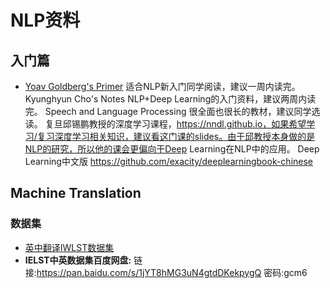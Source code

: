# NLP资料
## 入门篇
- [Yoav Goldberg's Primer](http://u.cs.biu.ac.il/~yogo/nnlp.pdf) 适合NLP新入门同学阅读，建议一周内读完。
Kyunghyun Cho's Notes NLP+Deep Learning的入门资料，建议两周内读完。
Speech and Language Processing 很全面也很长的教材，建议同学选读。
复旦邱锡鹏教授的深度学习课程，https://nndl.github.io，如果希望学习/复习深度学习相关知识，建议看这门课的slides。由于邱教授本身做的是NLP的研究，所以他的课会更偏向于Deep Learning在NLP中的应用。
Deep Learning中文版 https://github.com/exacity/deeplearningbook-chinese


## Machine Translation
### 数据集
- [英中翻译IWLST数据集](https://wit3.fbk.eu/mt.php?release=2015-01) 
- **IELST中英数据集百度网盘:** 链接:https://pan.baidu.com/s/1jYT8hMG3uN4gtdDKekpygQ  密码:gcm6
